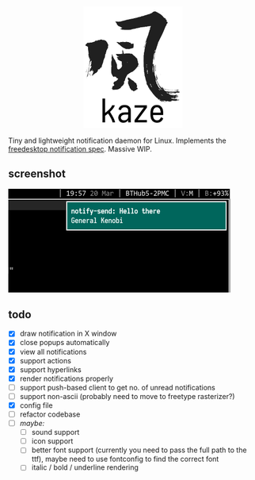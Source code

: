 <p align="center"><img src="_img/kaze.png" width="200px"/></p>

Tiny and lightweight notification daemon for Linux.
Implements the [freedesktop notification spec](https://developer.gnome.org/notification-spec/).
Massive WIP.

## screenshot

<img src="_img/scrot.png"/>

## todo

 - [x] draw notification in X window
 - [x] close popups automatically
 - [x] view all notifications
 - [x] support actions
 - [x] support hyperlinks
 - [x] render notifications properly
 - [ ] support push-based client to get no. of unread notifications
 - [ ] support non-ascii (probably need to move to freetype rasterizer?)
 - [x] config file
 - [ ] refactor codebase
 - [ ] _maybe:_
   - [ ] sound support
   - [ ] icon support
   - [ ] better font support (currently you need to pass the full path to the ttf),
   maybe need to use fontconfig to find the correct font
   - [ ] italic / bold / underline rendering

